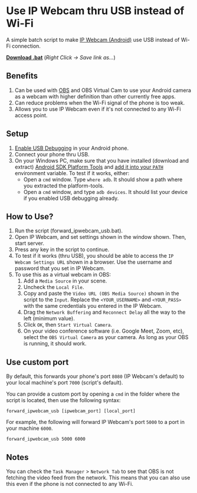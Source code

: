# Use IP Webcam thru USB instead of Wi-Fi
A simple batch script to make [IP Webcam (Android)](https://play.google.com/store/apps/details?id=com.pas.webcam) use USB instead of Wi-Fi connection.

[**Download .bat**](https://raw.githubusercontent.com/christiankyle-ching/android-ip-webcam-usb/main/forward_ipwebcam_usb.bat) (_Right Click -> Save link as..._)

## Benefits
1. Can be used with [OBS](https://obsproject.com/) and OBS Virtual Cam to use your Android camera as a webcam with higher definition than other currently free apps.
2. Can reduce problems when the Wi-Fi signal of the phone is too weak.
3. Allows you to use IP Webcam even if it's not connected to any Wi-Fi access point.

## Setup
1. [Enable USB Debugging](https://developer.android.com/studio/debug/dev-options#enable) in your Android phone.
2. Connect your phone thru USB.
3. On your Windows PC, make sure that you have installed (download and extract) [Android SDK Platform Tools](https://developer.android.com/studio/releases/platform-tools) and [add it into your `PATH`](https://www.xda-developers.com/adb-fastboot-any-directory-windows-linux/) environment variable. To test if it works, either:
   - Open a `cmd` window. Type `where adb`. It should show a path where you extracted the platform-tools.
   - Open a `cmd` window, and type `adb devices`. It should list your device if you enabled USB debugging already.

## How to Use?
1. Run the script (forward_ipwebcam_usb.bat).
2. Open IP Webcam, and set settings shown in the window shown. Then, start server.
3. Press any key in the script to continue.
4. To test if it works (thru USB), you should be able to access the `IP Webcam Settings URL` shown in a browser. Use the username and password that you set in IP Webcam.
5. To use this as a virtual webcam in OBS:
   1. Add a `Media Source` in your scene.
   2. Uncheck the `Local File`.
   3. Copy and paste the `Video URL (OBS Media Source)` shown in the script to the `Input`. Replace the `<YOUR_USERNAME>` and `<YOUR_PASS>` with the same credentials you entered in the IP Webcam.
   4. Drag the `Network Buffering` and `Reconnect Delay` all the way to the left (minimum value).
   5. Click `OK`, then `Start Virtual Camera`.
   6. On your video conference software (i.e. Google Meet, Zoom, etc), select the `OBS Virtual Camera` as your camera. As long as your OBS is running, it should work.

## Use custom port

By default, this forwards your phone's port `8080` (IP Webcam's default) to your local machine's port `7000` (script's default).

You can provide a custom port by opening a `cmd` in the folder where the script is located, then use the following syntax:

```shell
forward_ipwebcam_usb [ipwebcam_port] [local_port]
```

For example, the following will forward IP Webcam's port `5000` to a port in your machine `6000`.

```shell
forward_ipwebcam_usb 5000 6000
```

## Notes

You can check the `Task Manager` > `Network Tab` to see that OBS is not fetching the video feed from the network. This means that you can also use this even if the phone is not connected to any Wi-Fi.
